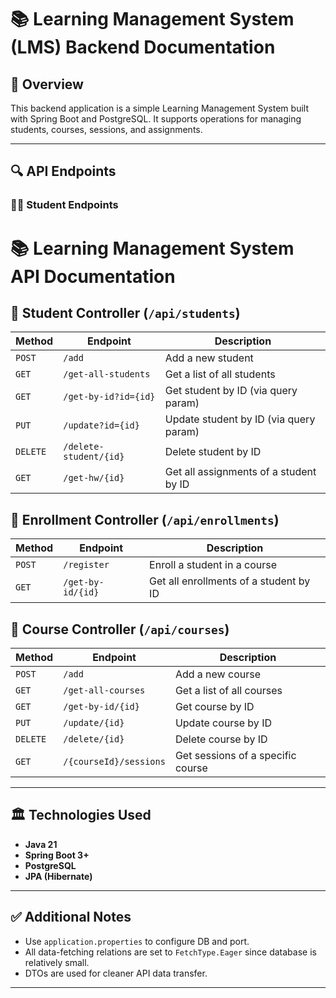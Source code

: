 # 📚 Learning Management System (LMS) Backend Documentation

## 📄 Overview
This backend application is a simple Learning Management System built with Spring Boot and PostgreSQL. It supports operations for managing students, courses, sessions, and assignments.

---

## 🔍 API Endpoints

### 👩‍🎓 Student Endpoints

# 📚 Learning Management System API Documentation

## 📘 Student Controller (`/api/students`)

| Method | Endpoint | Description |
|--------|----------|-------------|
| `POST` | `/add` | Add a new student |
| `GET` | `/get-all-students` | Get a list of all students |
| `GET` | `/get-by-id?id={id}` | Get student by ID (via query param) |
| `PUT` | `/update?id={id}` | Update student by ID (via query param) |
| `DELETE` | `/delete-student/{id}` | Delete student by ID |
| `GET` | `/get-hw/{id}` | Get all assignments of a student by ID |

## 📘 Enrollment Controller (`/api/enrollments`)

| Method | Endpoint          | Description |
|--------|-------------------|-------------|
| `POST` | `/register`       | Enroll a student in a course |
| `GET` | `/get-by-id/{id}` | Get all enrollments of a student by ID |

## 📘 Course Controller (`/api/courses`)

| Method | Endpoint | Description |
|--------|----------|-------------|
| `POST` | `/add` | Add a new course |
| `GET` | `/get-all-courses` | Get a list of all courses |
| `GET` | `/get-by-id/{id}` | Get course by ID |
| `PUT` | `/update/{id}` | Update course by ID |
| `DELETE` | `/delete/{id}` | Delete course by ID |
| `GET` | `/{courseId}/sessions` | Get sessions of a specific course |

---

## 🏛️ Technologies Used
- **Java 21**
- **Spring Boot 3+**
- **PostgreSQL**
- **JPA (Hibernate)**

---

## ✅ Additional Notes
- Use `application.properties` to configure DB and port.
- All data-fetching relations are set to `FetchType.Eager` since database is relatively small.
- DTOs are used for cleaner API data transfer.

---



